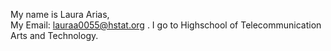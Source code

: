 My name is Laura Arias,  
 My Email: lauraa0055@hstat.org . 
    I go to Highschool of Telecommunication Arts and Technology. 
     
 